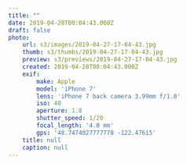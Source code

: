 ```yaml
---
title: ""
date: 2019-04-28T00:04:43.000Z
draft: false
photo:
    url: s3/images/2019-04-27-17-04-43.jpg
    thumb: s3/thumbs/2019-04-27-17-04-43.jpg
    preview: s3/previews/2019-04-27-17-04-43.jpg
    created: 2019-04-28T00:04:43.000Z
    exif:
        make: Apple
        model: 'iPhone 7'
        lens: 'iPhone 7 back camera 3.99mm f/1.8'
        iso: 40
        aperture: 1.8
        shutter_speed: 1/20
        focal_length: '4.0 mm'
        gps: '48.7474027777778 -122.47615'
    title: null
    caption: null
---
```


